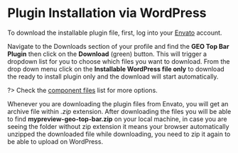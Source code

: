 # Plugin Installation via WordPress

To download the installable plugin file, first, log into your [Envato](https://codecanyon.net) account.

Navigate to the Downloads section of your profile and find the **GEO Top Bar Plugin** then click on the **Download** (green) button. This will trigger a dropdown list for you to choose which files you want to download.
From the drop down menu click on the **Installable WordPress file only** to download the ready to install plugin only and the download will start automatically.

?> Check the [component files](https://github.com/PrismJS/prism/tree/gh-pages/components) list for more options.

Whenever you are downloading the plugin files from Envato, you will get an archive file within *.zip* extension.
After downloading the files you will be able to find **mypreview-geo-top-bar.zip** on your local machine, in case you are seeing the folder without zip extension it means your browser automatically unzipped the downloaded file while downloading, you need to zip it again to be able to upload on WordPress.
